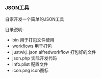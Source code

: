 ### JSON工具


自家开发一个简单的JSON工具

目录说明:
- bin 用于打包文件使用
- workflows 用于打包
- justwkj_json.alfredworkflow 打包好的文件
- json.php 实际开发代码
- info.plist 配置文件
- icon.png icon图标

